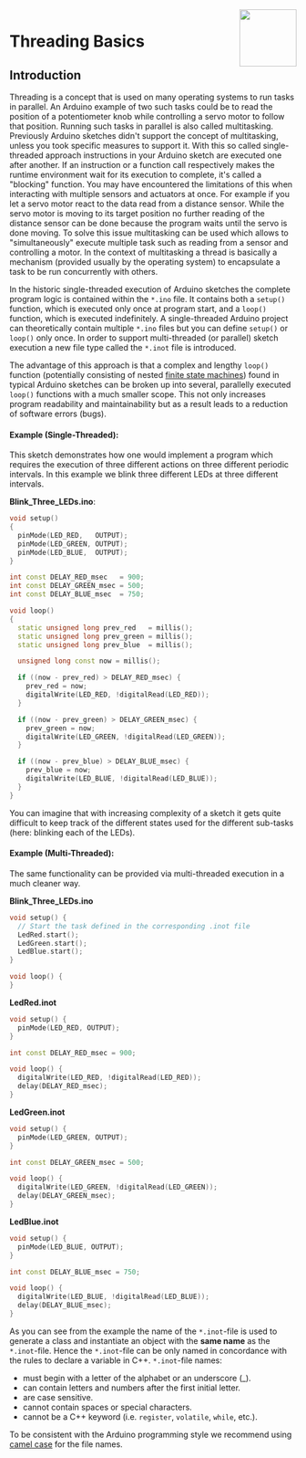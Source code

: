 <img src="https://content.arduino.cc/website/Arduino_logo_teal.svg" height="100" align="right"/>

Threading Basics
================
## Introduction
Threading is a concept that is used on many operating systems to run tasks in parallel. An Arduino example of two such tasks could be to read the position of a potentiometer knob while controlling a servo motor to follow that position. Running such tasks in parallel is also called multitasking. Previously Arduino sketches didn't support the concept of multitasking, unless you took specific measures to support it. With this so called single-threaded approach instructions in your Arduino sketch are executed one after another. If an instruction or a function call respectively makes the runtime environment wait for its execution to complete, it's called a "blocking" function. You may have encountered the limitations of this when interacting with multiple sensors and actuators at once. For example if you let a servo motor react to the data read from a distance sensor. While the servo motor is moving to its target position no further reading of the distance sensor can be done because the program waits until the servo is done moving. To solve this issue multitasking can be used which allows to "simultaneously" execute multiple task such as reading from a sensor and controlling a motor. In the context of multitasking a thread is basically a mechanism (provided usually by the operating system) to encapsulate a task to be run concurrently with others.

In the historic single-threaded execution of Arduino sketches the complete program logic is contained within the `*.ino` file. It contains both a `setup()` function, which is executed only once at program start, and a `loop()` function, which is executed indefinitely. A single-threaded Arduino project can theoretically contain multiple `*.ino` files but you can define `setup()` or `loop()` only once.
In order to support multi-threaded (or parallel) sketch execution a new file type called the `*.inot` file is introduced.

The advantage of this approach is that a complex and lengthy `loop()` function (potentially consisting of nested [finite state machines](https://en.wikipedia.org/wiki/Finite-state_machine)) found in typical Arduino sketches can be broken up into several, parallelly executed `loop()` functions with a much smaller scope. This not only increases program readability and maintainability but as a result leads to a reduction of software errors (bugs).

#### Example (Single-Threaded):
This sketch demonstrates how one would implement a program which requires the execution of three different actions on three different periodic intervals. In this example we blink three different LEDs at three different intervals.

**Blink_Three_LEDs.ino**:

```C++
void setup()
{
  pinMode(LED_RED,   OUTPUT);
  pinMode(LED_GREEN, OUTPUT);
  pinMode(LED_BLUE,  OUTPUT);
}

int const DELAY_RED_msec   = 900;
int const DELAY_GREEN_msec = 500;
int const DELAY_BLUE_msec  = 750;

void loop()
{
  static unsigned long prev_red   = millis();
  static unsigned long prev_green = millis();
  static unsigned long prev_blue  = millis();

  unsigned long const now = millis();

  if ((now - prev_red) > DELAY_RED_msec) {
    prev_red = now;
    digitalWrite(LED_RED, !digitalRead(LED_RED));
  }

  if ((now - prev_green) > DELAY_GREEN_msec) {
    prev_green = now;
    digitalWrite(LED_GREEN, !digitalRead(LED_GREEN));
  }

  if ((now - prev_blue) > DELAY_BLUE_msec) {
    prev_blue = now;
    digitalWrite(LED_BLUE, !digitalRead(LED_BLUE));
  }
}
```
You can imagine that with increasing complexity of a sketch it gets quite difficult to keep track of the different states used for the different sub-tasks (here: blinking each of the LEDs).

#### Example (Multi-Threaded):

The same functionality can be provided via multi-threaded execution in a much cleaner way.

**Blink_Three_LEDs.ino**

```C++
void setup() {
  // Start the task defined in the corresponding .inot file
  LedRed.start();
  LedGreen.start();
  LedBlue.start();
}

void loop() {
}
```
**LedRed.inot**
```C++
void setup() {
  pinMode(LED_RED, OUTPUT);
}

int const DELAY_RED_msec = 900;

void loop() {
  digitalWrite(LED_RED, !digitalRead(LED_RED));
  delay(DELAY_RED_msec);
}
```
**LedGreen.inot**
```C++
void setup() {
  pinMode(LED_GREEN, OUTPUT);
}

int const DELAY_GREEN_msec = 500;

void loop() {
  digitalWrite(LED_GREEN, !digitalRead(LED_GREEN));
  delay(DELAY_GREEN_msec);
}
```
**LedBlue.inot**
```C++
void setup() {
  pinMode(LED_BLUE, OUTPUT);
}

int const DELAY_BLUE_msec = 750;

void loop() {
  digitalWrite(LED_BLUE, !digitalRead(LED_BLUE));
  delay(DELAY_BLUE_msec);
}
```
As you can see from the example the name of the `*.inot`-file is used to generate a class and instantiate an object with the **same name** as the `*.inot`-file. Hence the `*.inot`-file can be only named in concordance with the rules to declare a variable in C++.  `*.inot`-file names:
* must begin with a letter of the alphabet or an underscore (_).
* can contain letters and numbers after the first initial letter.
* are case sensitive.
* cannot contain spaces or special characters.
* cannot be a C++ keyword (i.e. `register`, `volatile`, `while`, etc.).

To be consistent with the Arduino programming style we recommend using [camel case](https://en.wikipedia.org/wiki/Camel_case) for the file names.
